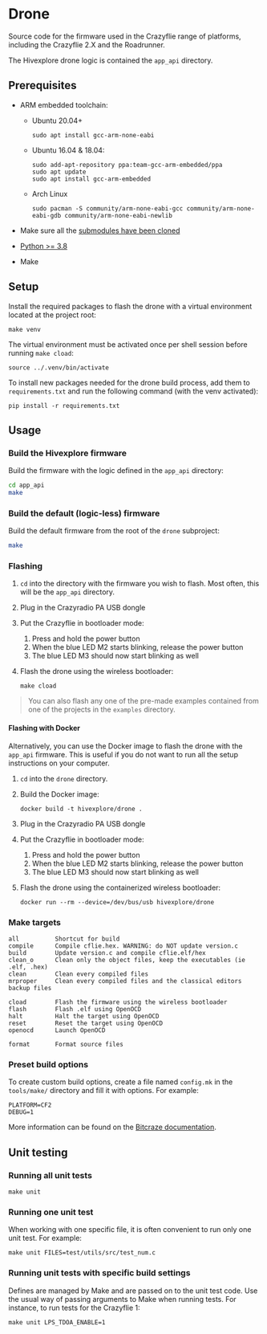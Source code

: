 # Drone

Source code for the firmware used in the Crazyflie range of platforms, including the Crazyflie 2.X and the Roadrunner.

The Hivexplore drone logic is contained the `app_api` directory.

## Prerequisites

- ARM embedded toolchain:
    - Ubuntu 20.04+

        ```
        sudo apt install gcc-arm-none-eabi
        ```

    - Ubuntu 16.04 & 18.04:

        ```
        sudo add-apt-repository ppa:team-gcc-arm-embedded/ppa
        sudo apt update
        sudo apt install gcc-arm-embedded
        ```

    - Arch Linux

        ```
        sudo pacman -S community/arm-none-eabi-gcc community/arm-none-eabi-gdb community/arm-none-eabi-newlib
        ```

- Make sure all the [submodules have been cloned](../README.md#setup)
- [Python >= 3.8](https://www.python.org/downloads/)
- Make

## Setup

Install the required packages to flash the drone with a virtual environment located at the project root:
```
make venv
```

The virtual environment must be activated once per shell session before running `make cload`:
```
source ../.venv/bin/activate
```

To install new packages needed for the drone build process, add them to `requirements.txt` and run the following command (with the venv activated):
```
pip install -r requirements.txt
```

## Usage

### Build the Hivexplore firmware

Build the firmware with the logic defined in the `app_api` directory:
```sh
cd app_api
make
```

### Build the default (logic-less) firmware

Build the default firmware from the root of the `drone` subproject:
```sh
make
```

### Flashing

1. `cd` into the directory with the firmware you wish to flash. Most often, this will be the `app_api` directory.
2. Plug in the Crazyradio PA USB dongle
3. Put the Crazyflie in bootloader mode:
    1. Press and hold the power button
    2. When the blue LED M2 starts blinking, release the power button
    3. The blue LED M3 should now start blinking as well
4. Flash the drone using the wireless bootloader:

    ```
    make cload
    ```

> You can also flash any one of the pre-made examples contained from one of the projects in the `examples` directory.

#### Flashing with Docker

Alternatively, you can use the Docker image to flash the drone with the `app_api` firmware. This is useful if you do not want to run all the setup instructions on your computer.

1. `cd` into the `drone` directory.
2. Build the Docker image:

    ```
    docker build -t hivexplore/drone .
    ```

3. Plug in the Crazyradio PA USB dongle
4. Put the Crazyflie in bootloader mode:
    1. Press and hold the power button
    2. When the blue LED M2 starts blinking, release the power button
    3. The blue LED M3 should now start blinking as well
5. Flash the drone using the containerized wireless bootloader:

    ```
    docker run --rm --device=/dev/bus/usb hivexplore/drone
    ```

### Make targets

```
all          Shortcut for build
compile      Compile cflie.hex. WARNING: do NOT update version.c
build        Update version.c and compile cflie.elf/hex
clean_o      Clean only the object files, keep the executables (ie .elf, .hex)
clean        Clean every compiled files
mrproper     Clean every compiled files and the classical editors backup files

cload        Flash the firmware using the wireless bootloader
flash        Flash .elf using OpenOCD
halt         Halt the target using OpenOCD
reset        Reset the target using OpenOCD
openocd      Launch OpenOCD

format       Format source files
```

### Preset build options

To create custom build options, create a file named `config.mk` in the `tools/make/`
directory and fill it with options. For example:
```
PLATFORM=CF2
DEBUG=1
```

More information can be found on the
[Bitcraze documentation](https://www.bitcraze.io/documentation/repository/crazyflie-firmware/master/).

## Unit testing

### Running all unit tests

```
make unit
```

### Running one unit test

When working with one specific file, it is often convenient to run only one unit test. For example:
```
make unit FILES=test/utils/src/test_num.c
```

### Running unit tests with specific build settings

Defines are managed by Make and are passed on to the unit test code. Use the
usual way of passing arguments to Make when running tests. For instance, to run tests
for the Crazyflie 1:
```
make unit LPS_TDOA_ENABLE=1
```
